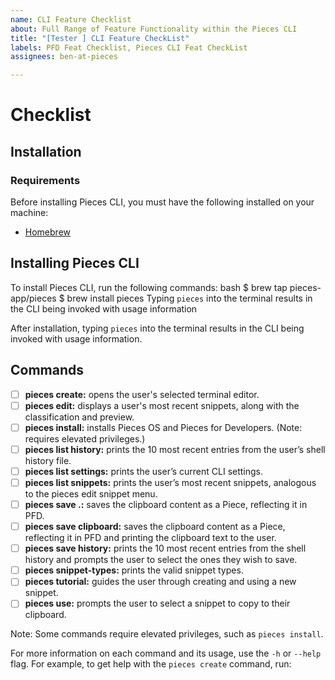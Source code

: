 ```yaml
---
name: CLI Feature Checklist
about: Full Range of Feature Functionality within the Pieces CLI
title: "[Tester ] CLI Feature CheckList"
labels: PFD Feat Checklist, Pieces CLI Feat CheckList
assignees: ben-at-pieces

---
```


# Checklist

## Installation

### Requirements

Before installing Pieces CLI, you must have the following installed on your machine:

- [Homebrew](https://brew.sh/)

## Installing Pieces CLI

To install Pieces CLI, run the following commands:
bash
$ brew tap pieces-app/pieces
$ brew install pieces
Typing `pieces` into the terminal results in the CLI being invoked with usage information



After installation, typing `pieces` into the terminal results in the CLI being invoked with usage information.

## Commands

- [ ] **pieces create:** opens the user's selected terminal editor.
- [ ] **pieces edit:** displays a user's most recent snippets, along with the classification and preview.
- [ ] **pieces install:** installs Pieces OS and Pieces for Developers. (Note: requires elevated privileges.)
- [ ] **pieces list history:** prints the 10 most recent entries from the user’s shell history file.
- [ ] **pieces list settings:** prints the user’s current CLI settings.
- [ ] **pieces list snippets:** prints the user’s most recent snippets, analogous to the pieces edit snippet menu.
- [ ] **pieces save .:** saves the clipboard content as a Piece, reflecting it in PFD.
- [ ] **pieces save clipboard:** saves the clipboard content as a Piece, reflecting it in PFD and printing the clipboard text to the user.
- [ ] **pieces save history:** prints the 10 most recent entries from the shell history and prompts the user to select the ones they wish to save.
- [ ] **pieces snippet-types:** prints the valid snippet types.
- [ ] **pieces tutorial:** guides the user through creating and using a new snippet.
- [ ] **pieces use:** prompts the user to select a snippet to copy to their clipboard.

Note: Some commands require elevated privileges, such as `pieces install`.

For more information on each command and its usage, use the `-h` or `--help` flag. For example, to get help with the `pieces create` command, run:
